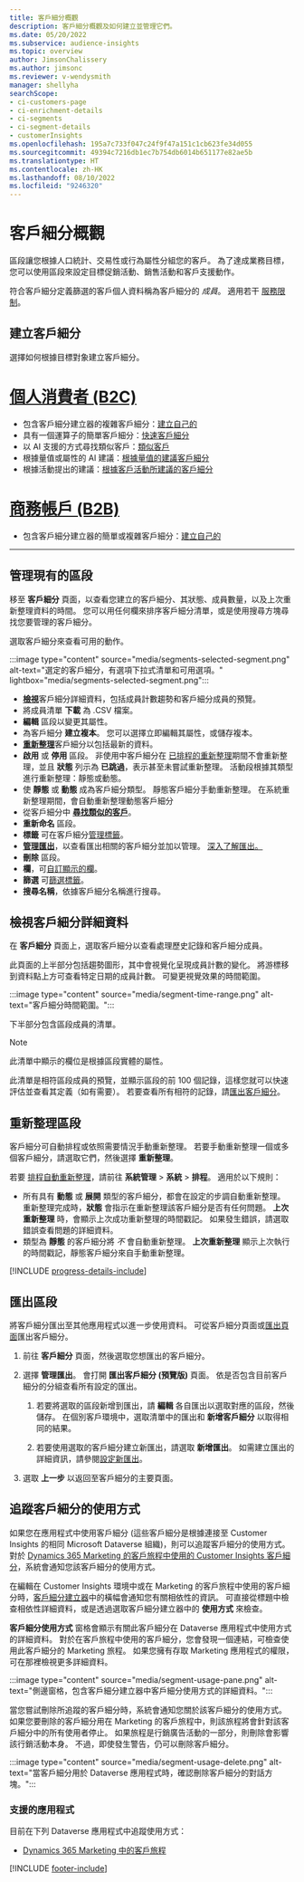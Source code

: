 ```yaml
---
title: 客戶細分概觀
description: 客戶細分概觀及如何建立並管理它們。
ms.date: 05/20/2022
ms.subservice: audience-insights
ms.topic: overview
author: JimsonChalissery
ms.author: jimsonc
ms.reviewer: v-wendysmith
manager: shellyha
searchScope:
- ci-customers-page
- ci-enrichment-details
- ci-segments
- ci-segment-details
- customerInsights
ms.openlocfilehash: 195a7c733f047c24f9f47a151c1cb623fe34d055
ms.sourcegitcommit: 49394c7216db1ec7b754db6014b651177e82ae5b
ms.translationtype: HT
ms.contentlocale: zh-HK
ms.lasthandoff: 08/10/2022
ms.locfileid: "9246320"
---
```

# <a name="segments-overview"></a>客戶細分概觀

區段讓您根據人口統計、交易性或行為屬性分組您的客戶。 為了達成業務目標，您可以使用區段來設定目標促銷活動、銷售活動和客戶支援動作。

符合客戶細分定義篩選的客戶個人資料稱為客戶細分的 *成員*。 適用若干 [服務限制](/dynamics365/customer-insights/service-limits)。

## <a name="create-a-segment"></a>建立客戶細分

選擇如何根據目標對象建立客戶細分。

# <a name="individual-consumers-b-to-c"></a>[個人消費者 (B2C)](#tab/b2c)

- 包含客戶細分建立器的複雜客戶細分：[建立自己的](segment-builder.md)
- 具有一個運算子的簡單客戶細分：[快速客戶細分](segment-quick.md)
- 以 AI 支援的方式尋找類似客戶：[類似客戶](find-similar-customer-segments.md)
- 根據量值或屬性的 AI 建議：[根據量值的建議客戶細分](suggested-segments.md)
- 根據活動提出的建議：[根據客戶活動所建議的客戶細分](suggested-segments-activity.md)

# <a name="business-accounts-b-to-b"></a>[商務帳戶 (B2B)](#tab/b2b)

- 包含客戶細分建立器的簡單或複雜客戶細分：[建立自己的](segment-builder.md)

---

## <a name="manage-existing-segments"></a>管理現有的區段

移至 **客戶細分** 頁面，以查看您建立的客戶細分、其狀態、成員數量，以及上次重新整理資料的時間。 您可以用任何欄來排序客戶細分清單，或是使用搜尋方塊尋找您要管理的客戶細分。

選取客戶細分來查看可用的動作。

:::image type="content" source="media/segments-selected-segment.png" alt-text="選定的客戶細分，有選項下拉式清單和可用選項。" lightbox="media/segments-selected-segment.png":::

- [**檢視**](#view-segment-details)客戶細分詳細資料，包括成員計數趨勢和客戶細分成員的預覽。
- 將成員清單 **下載** 為 .CSV 檔案。
- **編輯** 區段以變更其屬性。
- 為客戶細分 **建立複本**。 您可以選擇立即編輯其屬性，或儲存複本。
- [**重新整理**](#refresh-segments)客戶細分以包括最新的資料。
- **啟用** 或 **停用** 區段。 非使用中客戶細分在 [已排程的重新整理](schedule-refresh.md)期間不會重新整理，並且 **狀態** 列示為 **已跳過**，表示甚至未嘗試重新整理。 活動段根據其類型進行重新整理：靜態或動態。
- 使 **靜態** 或 **動態** 成為客戶細分類型。 靜態客戶細分手動重新整理。 在系統重新整理期間，會自動重新整理動態客戶細分
- 從客戶細分中 [**尋找類似的客戶**](find-similar-customer-segments.md)。
- **重新命名** 區段。
- **標籤** 可在客戶細分[管理標籤](work-with-tags-columns.md#manage-tags)。
- [**管理匯出**](#export-segments)，以查看匯出相關的客戶細分並加以管理。 [深入了解匯出。](export-destinations.md)
- **刪除** 區段。
- **欄**，可[自訂顯示的欄](work-with-tags-columns.md#customize-columns)。
- **篩選** 可[篩選標籤](work-with-tags-columns.md#filter-on-tags)。
- **搜尋名稱**，依據客戶細分名稱進行搜尋。

## <a name="view-segment-details"></a>檢視客戶細分詳細資料

在 **客戶細分** 頁面上，選取客戶細分以查看處理歷史記錄和客戶細分成員。

此頁面的上半部分包括趨勢圖形，其中會視覺化呈現成員計數的變化。 將游標移到資料點上方可查看特定日期的成員計數。 可變更視覺效果的時間範圍。

:::image type="content" source="media/segment-time-range.png" alt-text="客戶細分時間範圍。":::

下半部分包含區段成員的清單。

> [!NOTE]
> 此清單中顯示的欄位是根據區段實體的屬性。
>
>此清單是相符區段成員的預覽，並顯示區段的前 100 個記錄，這樣您就可以快速評估並查看其定義（如有需要）。 若要查看所有相符的記錄，請[匯出客戶細分](export-destinations.md)。

## <a name="refresh-segments"></a>重新整理區段

客戶細分可自動排程或依照需要情況手動重新整理。 若要手動重新整理一個或多個客戶細分，請選取它們，然後選擇 **重新整理**。

若要 [排程自動重新整理](schedule-refresh.md)，請前往 **系統管理** > **系統** > **排程**。 適用於以下規則：

- 所有具有 **動態** 或 **展開** 類型的客戶細分，都會在設定的步調自動重新整理。 重新整理完成時，**狀態** 會指示在重新整理該客戶細分是否有任何問題。 **上次重新整理** 時，會顯示上次成功重新整理的時間戳記。 如果發生錯誤，請選取錯誤查看問題的詳細資料。
- 類型為 **靜態** 的客戶細分將 *不* 會自動重新整理。 **上次重新整理** 顯示上次執行的時間戳記，靜態客戶細分來自手動重新整理。

[!INCLUDE [progress-details-include](includes/progress-details-pane.md)]

## <a name="export-segments"></a>匯出區段

將客戶細分匯出至其他應用程式以進一步使用資料。 可從客戶細分頁面或[匯出頁面](export-destinations.md)匯出客戶細分。

1. 前往 **客戶細分** 頁面，然後選取您想匯出的客戶細分。

1. 選擇 **管理匯出**。 會打開 **匯出客戶細分 (預覽版)** 頁面。 依是否包含目前客戶細分的分組查看所有設定的匯出。

   1. 若要將選取的區段新增到匯出，請 **編輯** 各自匯出以選取對應的區段，然後儲存。 在個別客戶環境中，選取清單中的匯出和 **新增客戶細分** 以取得相同的結果。

   1. 若要使用選取的客戶細分建立新匯出，請選取 **新增匯出**。 如需建立匯出的詳細資訊，請參閱[設定新匯出](export-destinations.md#set-up-a-new-export)。

1. 選取 **上一步** 以返回至客戶細分的主要頁面。

## <a name="track-usage-of-a-segment"></a>追蹤客戶細分的使用方式

如果您在應用程式中使用客戶細分 (這些客戶細分是根據連接至 Customer Insights 的相同 Microsoft Dataverse 組織)，則可以追蹤客戶細分的使用方式。 對於 [Dynamics 365 Marketing 的客戶旅程中使用的 Customer Insights 客戶細分](/dynamics365/marketing/real-time-marketing-ci-profile)，系統會通知您該客戶細分的使用方式。

在編輯在 Customer Insights 環境中或在 Marketing 的客戶旅程中使用的客戶細分時，[客戶細分建立器](segment-builder.md)中的橫幅會通知您有關相依性的資訊。 可直接從標題中檢查相依性詳細資料，或是透過選取客戶細分建立器中的 **使用方式** 來檢查。

**客戶細分使用方式** 窗格會顯示有關此客戶細分在 Dataverse 應用程式中使用方式的詳細資料。 對於在客戶旅程中使用的客戶細分，您會發現一個連結，可檢查使用此客戶細分的 Marketing 旅程。 如果您擁有存取 Marketing 應用程式的權限，可在那裡檢視更多詳細資料。

:::image type="content" source="media/segment-usage-pane.png" alt-text="側邊窗格，包含客戶細分建立器中客戶細分使用方式的詳細資料。":::

當您嘗試刪除所追蹤的客戶細分時，系統會通知您關於該客戶細分的使用方式。 如果您要刪除的客戶細分用在 Marketing 的客戶旅程中，則該旅程將會針對該客戶細分中的所有使用者停止。 如果旅程是行銷廣告活動的一部分，則刪除會影響該行銷活動本身。 不過，即使發生警告，仍可以刪除客戶細分。

:::image type="content" source="media/segment-usage-delete.png" alt-text="當客戶細分用於 Dataverse 應用程式時，確認刪除客戶細分的對話方塊。":::

### <a name="supported-apps"></a>支援的應用程式

目前在下列 Dataverse 應用程式中追蹤使用方式：

- [Dynamics 365 Marketing 中的客戶旅程](/dynamics365/marketing/real-time-marketing-ci-profile)

[!INCLUDE [footer-include](includes/footer-banner.md)]
